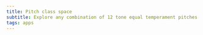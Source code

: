```yaml
---
title: Pitch class space
subtitle: Explore any combination of 12 tone equal temperament pitches
tags: apps
---
```


<pcset-tool />